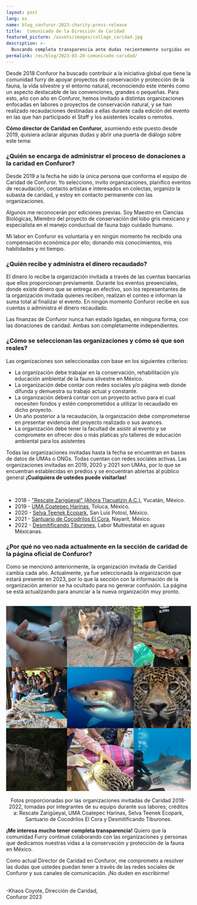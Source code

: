 ```yaml
---
layout: post
lang: es
name: blog_confuror-2023-charity-press-release
title:  Comunicado de la Dirección de Caridad
featured_picture: /assets/images/collage_caridad.jpg
description: >-
  Buscando completa transparencia ante dudas recientemente surgidas en redes sociales, la Dirección de Caridad de Confuror desea compartir un poco más sobre su labor.
permalink: /es/blog/2023-03-20-comunicado-caridad/
---
```


Desde 2018 Confuror ha buscado contribuir a la iniciativa global que tiene la comunidad furry de apoyar proyectos de conservación y protección de la fauna, la vida silvestre y el entorno natural, reconociendo este interés como un aspecto destacable de las convenciones, grandes o pequeñas. Para esto, año con año en Confuror, hemos invitado a distintas organizaciones enfocadas en labores o proyectos de conservación natural, y se han realizado recaudaciones destinadas a ellas durante cada edición del evento en las que han participado el Staff y los asistentes locales o remotos.

**Cómo director de Caridad en Confuror**, asumiendo este puesto desde 2019, quisiera aclarar algunas dudas y abrir una puerta de diálogo sobre este tema:

### ¿Quién se encarga de administrar el proceso de donaciones a la caridad en Confuror?

Desde 2019 a la fecha he sido la única persona que conforma el equipo de Caridad de Confuror. Yo selecciono, invito organizaciones, planifico eventos de recaudación, contacto artistas e interesados en colectas, organizo la subasta de caridad, y estoy en contacto permanente con las organizaciones.

Algunos me reconocerán por ediciones previas. Soy Maestro en Ciencias Biológicas, Miembro del proyecto de conservación del lobo gris mexicano y especialista en el manejo conductual de fauna bajo cuidado humano.

Mi labor en Confuror es voluntaria y en ningún momento he recibido una compensación económica por ello; donando mis conocimientos, mis habilidades y mi tiempo.

### ¿Quién recibe y administra el dinero recaudado?

El dinero lo recibe la organización invitada a través de las cuentas bancarias que ellos proporcionan previamente. Durante los eventos presenciales, donde existe dinero que se entrega en efectivo, son los representantes de la organización invitada quienes reciben, realizan el conteo e informan la suma total al finalizar el evento. En ningún momento Confuror recibe en sus cuentas o administra el dinero recaudado.

Las finanzas de Confuror nunca han estado ligadas, en ninguna forma, con las donaciones de caridad. Ambas son completamente independientes.

### ¿Cómo se seleccionan las organizaciones y cómo sé que son reales?

Las organizaciones son seleccionadas con base en los siguientes criterios:

- La organización debe trabajar en la conservación, rehabilitación y/o educación ambiental de la fauna silvestre en México.
- La organización debe contar con redes sociales y/o página web donde difunda y demuestra su trabajo actual y constante.
- La organización deberá contar con un proyecto activo para el cual necesiten fondos y estén comprometidos a utilizar lo recaudado en dicho proyecto.
- Un año posterior a la recaudación, la organización debe comprometerse en presentar evidencia del proyecto realizado o sus avances.
- La organización debe tener la facultad de asistir al evento y se compromete en ofrecer dos o más platicas y/o talleres de educación ambiental para los asistentes

Todas las organizaciones invitadas hasta la fecha se encuentran en bases de datos de UMAs o ONGs. Todas cuentan con redes sociales activas. Las organizaciones invitadas en 2019, 2020 y 2021 son UMAs, por lo que se encuentran establecidas en predios y se encuentran abiertas al público general **¡Cualquiera de ustedes puede visitarlas!**

<br>

- 2018 - ["Rescate Zarigüeyal" (Ahora Tlacuatzin A.C.)](https://www.rescatezarigueyal.org/), Yucatán, México.
- 2019 - [UMA Coatepec Harinas](https://www.facebook.com/umachoficial), Toluca, México.
- 2020 - [Selva Teenek Ecopark](https://www.selvateenek.com/), San Luis Potosí, México.
- 2021 - [Santuario de Cocodrilos El Cora](https://www.facebook.com/cocodrilarioelcora), Nayarit, México.
- 2022 - [Desmitificando Tiburones](http://desmitificandotiburones.org), Labor Multiestatal en aguas Méxicanas.

### ¿Por qué no veo nada actualmente en la sección de caridad de la página oficial de Confuror?

Como se mencionó anteriormente, la organización invitada de Caridad cambia cada año. Actualmente, ya fue seleccionada la organización que estará presente en 2023, por lo que la sección con la información de la organización anterior se ha ocultado para no generar confusión. La página se está actualizando para anunciar a la nueva organización muy pronto.

<br>
<div class="container-overflow" style="text-align: center;">
  <img class="img-fluid" src="/assets/images/collage_caridad.jpg" alt="Fotos proporcionadas por las organizaciones invitadas de Caridad 2018-2022.">
  <div class="image-footer">
    <p>Fotos proporcionadas por las organizaciones invitadas de Caridad 2018-2022, tomadas por integrantes de su equipo durante sus labores; créditos a: Rescate Zarigüeyal, UMA Coatepec Harinas, Selva Teenek Ecopark, Santuario de Cocodrilos El Cora y Desmitificando Tiburones.</p>
  </div>
</div>

**¡Me interesa mucho tener completa transparencia!** Quiero que la comunidad Furry continué colaborando con las organizaciones y personas que dedicamos nuestras vidas a la conservación y protección de la fauna en México.

Como actual Director de Caridad en Confuror, me comprometo a resolver las dudas que ustedes puedan tener a través de las redes sociales de Confuror y sus canales de comunicación. ¡No duden en escribirme!

<br>
-Khaos Coyote, Dirección de Caridad,
<br>
Confuror 2023
